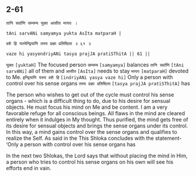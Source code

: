 ## 2-61


```shloka-sa
तानि सर्वाणि सम्यम्य युक्त आसीत मत्परः ।
```
```shloka-sa-hk
tAni sarvANi samyamya yukta AsIta matparaH |
```
```shloka-sa
वशे हि यस्येन्द्रियाणि तस्य प्रज्ञा प्रतिष्ठिता ॥ ६१ ॥
```
```shloka-sa-hk
vaze hi yasyendriyANi tasya prajJA pratiSThitA || 61 ||
```

`युक्तः` `[yuktaH]` The focused person `सम्यम्य` `[samyamya]` balances `तानि सर्वाणि` `[tAni sarvANi]` all of them and `आसीत` `[AsIta]` needs to stay `मत्परः` `[matparaH]` devoted to Me. `इन्द्रियाणि यस्य वशे हि` `[indriyANi yasya vaze hi]` Only a person with control over his sense organs `तस्य प्रज्ञा प्रतिष्ठिता` `[tasya prajJA pratiSThitA]` has

The person who wishes to get out of the cycle must control his sense organs - which is a difficult thing to do, due to his desire for sensual objects. He must focus his mind on Me and be content. 
I am a very favorable refuge for all conscious beings. All flaws in the mind are cleared entirely when it indulges in My thought. Thus purified, the mind gets free of its desire for sensual objects and brings the sense organs under its control. 
In this way, a mind gains control over the sense organs and qualifies to realize the Self. As said in the 
This Shloka concludes with the statement- ‘Only a person with control over his sense organs has 



In the next two Shlokas, the Lord says that without placing the mind in Him, a person who tries to control his sense organs on his own will see his efforts end in vain.

